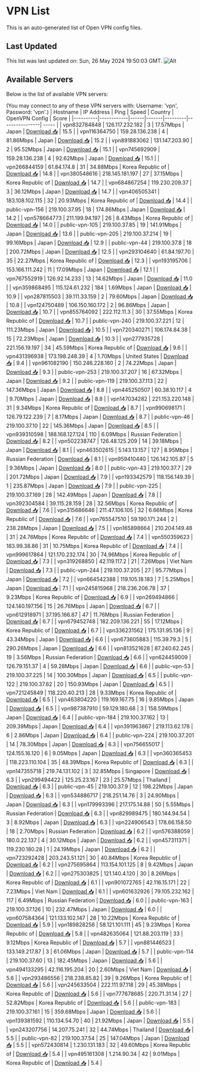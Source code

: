 # VPN List

This is an auto-generated list of Open VPN config files.

## Last Updated

This list was last updated on: Sun, 26 May 2024 19:50:03 GMT.
![Alt](https://repobeats.axiom.co/api/embed/186b98318ef1479477931607c1ad7d823f12451f.svg "Repobeats analytics image")

## Available Servers

Below is the list of available VPN servers:

(You may connect to any of these VPN servers with: Username: 'vpn', Password: 'vpn'.)
| Hostname | IP Address | Ping | Speed | Country | OpenVPN Config | Score |
|----------|------------|------|-------|---------|----------------| ----- |
| vpn832784848 | 126.117.232.182 | 3 | 17.57Mbps | Japan | [Download 📥](./configs/server_0_JP.ovpn) | 15.5 |
| vpn116364750 | 159.28.136.238 | 4 | 81.86Mbps | Japan | [Download 📥](./configs/server_1_JP.ovpn) | 15.2 |
| vpn891883062 | 131.147.203.90 | 2 | 95.52Mbps | Japan | [Download 📥](./configs/server_2_JP.ovpn) | 15.1 |
| vpn745692909 | 159.28.136.238 | 4 | 92.62Mbps | Japan | [Download 📥](./configs/server_3_JP.ovpn) | 15.1 |
| vpn266844159 | 61.84.174.8 | 31 | 34.88Mbps | Korea Republic of | [Download 📥](./configs/server_4_KR.ovpn) | 14.8 |
| vpn380548616 | 218.145.181.197 | 27 | 37.15Mbps | Korea Republic of | [Download 📥](./configs/server_5_KR.ovpn) | 14.7 |
| vpn684867254 | 119.230.209.37 | 3 | 36.12Mbps | Japan | [Download 📥](./configs/server_6_JP.ovpn) | 14.7 |
| vpn406505341 | 183.108.102.115 | 32 | 20.93Mbps | Korea Republic of | [Download 📥](./configs/server_7_KR.ovpn) | 14.4 |
| public-vpn-156 | 219.100.37.95 | 18 | 174.86Mbps | Japan | [Download 📥](./configs/server_8_JP.ovpn) | 14.2 |
| vpn578664773 | 211.199.94.197 | 26 | 8.43Mbps | Korea Republic of | [Download 📥](./configs/server_9_KR.ovpn) | 14.0 |
| public-vpn-105 | 219.100.37.85 | 19 | 141.91Mbps | Japan | [Download 📥](./configs/server_10_JP.ovpn) | 13.6 |
| public-vpn-205 | 219.100.37.214 | 19 | 99.16Mbps | Japan | [Download 📥](./configs/server_11_JP.ovpn) | 12.9 |
| public-vpn-44 | 219.100.37.8 | 18 | 200.72Mbps | Japan | [Download 📥](./configs/server_12_JP.ovpn) | 12.5 |
| vpn293104640 | 61.84.197.70 | 35 | 22.27Mbps | Korea Republic of | [Download 📥](./configs/server_13_KR.ovpn) | 12.3 |
| vpn193195706 | 153.166.111.242 | 11 | 17.09Mbps | Japan | [Download 📥](./configs/server_14_JP.ovpn) | 12.1 |
| vpn767552919 | 126.92.14.233 | 13 | 14.62Mbps | Japan | [Download 📥](./configs/server_15_JP.ovpn) | 11.0 |
| vpn359868495 | 115.124.61.232 | 184 | 1.69Mbps | Japan | [Download 📥](./configs/server_16_JP.ovpn) | 10.9 |
| vpn287815503 | 39.111.33.159 | 2 | 79.60Mbps | Japan | [Download 📥](./configs/server_17_JP.ovpn) | 10.8 |
| vpn124750489 | 106.150.160.172 | 2 | 96.86Mbps | Japan | [Download 📥](./configs/server_18_JP.ovpn) | 10.7 |
| vpn855764092 | 222.112.11.3 | 30 | 37.55Mbps | Korea Republic of | [Download 📥](./configs/server_19_KR.ovpn) | 10.7 |
| public-vpn-240 | 219.100.37.221 | 12 | 111.23Mbps | Japan | [Download 📥](./configs/server_20_JP.ovpn) | 10.5 |
| vpn720340271 | 106.174.84.38 | 15 | 72.23Mbps | Japan | [Download 📥](./configs/server_21_JP.ovpn) | 10.3 |
| vpn277935728 | 221.156.19.197 | 34 | 45.59Mbps | Korea Republic of | [Download 📥](./configs/server_22_KR.ovpn) | 9.6 |
| vpn431396938 | 173.198.248.39 | 4 | 1.70Mbps | United States | [Download 📥](./configs/server_23_US.ovpn) | 9.4 |
| vpn961082190 | 150.246.228.160 | 2 | 74.22Mbps | Japan | [Download 📥](./configs/server_24_JP.ovpn) | 9.3 |
| public-vpn-253 | 219.100.37.207 | 16 | 67.32Mbps | Japan | [Download 📥](./configs/server_25_JP.ovpn) | 9.2 |
| public-vpn-119 | 219.100.37.113 | 22 | 147.36Mbps | Japan | [Download 📥](./configs/server_26_JP.ovpn) | 8.8 |
| vpn445250507 | 60.38.10.117 | 4 | 9.70Mbps | Japan | [Download 📥](./configs/server_27_JP.ovpn) | 8.8 |
| vpn147034282 | 221.153.220.148 | 31 | 9.34Mbps | Korea Republic of | [Download 📥](./configs/server_28_KR.ovpn) | 8.7 |
| vpn990698171 | 126.79.122.239 | 7 | 8.17Mbps | Japan | [Download 📥](./configs/server_29_JP.ovpn) | 8.7 |
| public-vpn-46 | 219.100.37.10 | 22 | 145.36Mbps | Japan | [Download 📥](./configs/server_30_JP.ovpn) | 8.5 |
| vpn939310598 | 188.168.127.124 | 110 | 6.09Mbps | Russian Federation | [Download 📥](./configs/server_31_RU.ovpn) | 8.2 |
| vpn502238747 | 126.48.125.209 | 14 | 39.18Mbps | Japan | [Download 📥](./configs/server_32_JP.ovpn) | 8.1 |
| vpn463502615 | 5.143.13.157 | 127 | 8.95Mbps | Russian Federation | [Download 📥](./configs/server_33_RU.ovpn) | 8.1 |
| vpn959410440 | 126.142.105.87 | 5 | 9.36Mbps | Japan | [Download 📥](./configs/server_34_JP.ovpn) | 8.0 |
| public-vpn-43 | 219.100.37.7 | 29 | 201.72Mbps | Japan | [Download 📥](./configs/server_35_JP.ovpn) | 7.9 |
| vpn193342579 | 118.156.149.39 | 1 | 235.87Mbps | Japan | [Download 📥](./configs/server_36_JP.ovpn) | 7.9 |
| public-vpn-225 | 219.100.37.169 | 28 | 142.49Mbps | Japan | [Download 📥](./configs/server_37_JP.ovpn) | 7.8 |
| vpn392304584 | 39.115.28.159 | 28 | 32.56Mbps | Korea Republic of | [Download 📥](./configs/server_38_KR.ovpn) | 7.6 |
| vpn315686646 | 211.47.106.105 | 32 | 6.66Mbps | Korea Republic of | [Download 📥](./configs/server_39_KR.ovpn) | 7.6 |
| vpn765547510 | 59.190.171.244 | 2 | 238.28Mbps | Japan | [Download 📥](./configs/server_40_JP.ovpn) | 7.5 |
| vpn165898664 | 210.204.149.48 | 31 | 24.76Mbps | Korea Republic of | [Download 📥](./configs/server_41_KR.ovpn) | 7.4 |
| vpn550359623 | 183.99.38.86 | 31 | 10.75Mbps | Korea Republic of | [Download 📥](./configs/server_42_KR.ovpn) | 7.4 |
| vpn999617864 | 121.170.232.174 | 30 | 74.96Mbps | Korea Republic of | [Download 📥](./configs/server_43_KR.ovpn) | 7.3 |
| vpn319268850 | 42.119.117.2 | 21 | 7.26Mbps | Viet Nam | [Download 📥](./configs/server_44_VN.ovpn) | 7.3 |
| public-vpn-244 | 219.100.37.205 | 27 | 95.77Mbps | Japan | [Download 📥](./configs/server_45_JP.ovpn) | 7.2 |
| vpn664542388 | 119.105.18.183 | 7 | 5.25Mbps | Japan | [Download 📥](./configs/server_46_JP.ovpn) | 7.1 |
| vpn245815968 | 218.236.206.78 | 37 | 9.23Mbps | Korea Republic of | [Download 📥](./configs/server_47_KR.ovpn) | 6.9 |
| vpn269494866 | 124.140.197.156 | 15 | 26.76Mbps | Japan | [Download 📥](./configs/server_48_JP.ovpn) | 6.7 |
| vpn612918971 | 37.195.166.87 | 47 | 11.76Mbps | Russian Federation | [Download 📥](./configs/server_49_RU.ovpn) | 6.7 |
| vpn679452748 | 182.209.136.221 | 55 | 17.12Mbps | Korea Republic of | [Download 📥](./configs/server_50_KR.ovpn) | 6.7 |
| vpn336231562 | 175.131.95.136 | 9 | 43.34Mbps | Japan | [Download 📥](./configs/server_51_JP.ovpn) | 6.6 |
| vpn673605883 | 115.39.79.3 | 5 | 290.26Mbps | Japan | [Download 📥](./configs/server_52_JP.ovpn) | 6.6 |
| vpn813521628 | 87.240.62.245 | 19 | 3.56Mbps | Russian Federation | [Download 📥](./configs/server_53_RU.ovpn) | 6.6 |
| vpn624459009 | 126.79.151.37 | 4 | 59.28Mbps | Japan | [Download 📥](./configs/server_54_JP.ovpn) | 6.6 |
| public-vpn-53 | 219.100.37.225 | 14 | 100.30Mbps | Japan | [Download 📥](./configs/server_55_JP.ovpn) | 6.5 |
| public-vpn-122 | 219.100.37.62 | 20 | 150.93Mbps | Japan | [Download 📥](./configs/server_56_JP.ovpn) | 6.5 |
| vpn721245849 | 118.220.40.213 | 28 | 9.33Mbps | Korea Republic of | [Download 📥](./configs/server_57_KR.ovpn) | 6.5 |
| vpn463804220 | 119.169.167.75 | 16 | 9.85Mbps | Japan | [Download 📥](./configs/server_58_JP.ovpn) | 6.5 |
| vpn987387910 | 59.129.180.68 | 3 | 158.59Mbps | Japan | [Download 📥](./configs/server_59_JP.ovpn) | 6.4 |
| public-vpn-184 | 219.100.37.162 | 13 | 209.39Mbps | Japan | [Download 📥](./configs/server_60_JP.ovpn) | 6.4 |
| vpn391963867 | 219.113.62.178 | 6 | 2.86Mbps | Japan | [Download 📥](./configs/server_61_JP.ovpn) | 6.4 |
| public-vpn-224 | 219.100.37.201 | 14 | 78.30Mbps | Japan | [Download 📥](./configs/server_62_JP.ovpn) | 6.3 |
| vpn756655017 | 124.155.16.120 | 6 | 9.05Mbps | Japan | [Download 📥](./configs/server_63_JP.ovpn) | 6.3 |
| vpn360365453 | 118.223.110.104 | 35 | 48.39Mbps | Korea Republic of | [Download 📥](./configs/server_64_KR.ovpn) | 6.3 |
| vpn147355718 | 219.74.131.102 | 3 | 32.85Mbps | Singapore | [Download 📥](./configs/server_65_SG.ovpn) | 6.3 |
| vpn299494422 | 125.25.23.167 | 23 | 25.57Mbps | Thailand | [Download 📥](./configs/server_66_TH.ovpn) | 6.3 |
| public-vpn-45 | 219.100.37.9 | 12 | 198.22Mbps | Japan | [Download 📥](./configs/server_67_JP.ovpn) | 6.3 |
| vpn534886717 | 218.251.14.76 | 3 | 24.90Mbps | Japan | [Download 📥](./configs/server_68_JP.ovpn) | 6.3 |
| vpn179993396 | 217.175.14.88 | 50 | 5.55Mbps | Russian Federation | [Download 📥](./configs/server_69_RU.ovpn) | 6.3 |
| vpn829989475 | 180.144.94.54 | 3 | 8.92Mbps | Japan | [Download 📥](./configs/server_70_JP.ovpn) | 6.3 |
| vpn224906543 | 178.66.158.50 | 18 | 2.70Mbps | Russian Federation | [Download 📥](./configs/server_71_RU.ovpn) | 6.2 |
| vpn576388059 | 180.0.22.137 | 4 | 30.12Mbps | Japan | [Download 📥](./configs/server_72_JP.ovpn) | 6.2 |
| vpn457311371 | 119.230.180.28 | 1 | 24.19Mbps | Japan | [Download 📥](./configs/server_73_JP.ovpn) | 6.2 |
| vpn723292428 | 203.243.51.121 | 30 | 40.84Mbps | Korea Republic of | [Download 📥](./configs/server_74_KR.ovpn) | 6.2 |
| vpn275695864 | 113.154.101.125 | 8 | 9.42Mbps | Japan | [Download 📥](./configs/server_75_JP.ovpn) | 6.2 |
| vpn275303825 | 121.140.4.120 | 30 | 8.26Mbps | Korea Republic of | [Download 📥](./configs/server_76_KR.ovpn) | 6.1 |
| vpn901072765 | 42.116.15.171 | 22 | 7.23Mbps | Viet Nam | [Download 📥](./configs/server_77_VN.ovpn) | 6.1 |
| vpn601632926 | 79.105.232.162 | 117 | 6.49Mbps | Russian Federation | [Download 📥](./configs/server_78_RU.ovpn) | 6.0 |
| public-vpn-163 | 219.100.37.126 | 10 | 232.47Mbps | Japan | [Download 📥](./configs/server_79_JP.ovpn) | 6.0 |
| vpn607584364 | 121.133.102.147 | 28 | 10.22Mbps | Korea Republic of | [Download 📥](./configs/server_80_KR.ovpn) | 5.9 |
| vpn189828256 | 58.121.101.111 | 45 | 9.23Mbps | Korea Republic of | [Download 📥](./configs/server_81_KR.ovpn) | 5.8 |
| vpn482635064 | 121.88.203.119 | 33 | 9.12Mbps | Korea Republic of | [Download 📥](./configs/server_82_KR.ovpn) | 5.7 |
| vpn881446523 | 133.149.217.87 | 3 | 61.06Mbps | Japan | [Download 📥](./configs/server_83_JP.ovpn) | 5.7 |
| public-vpn-114 | 219.100.37.60 | 13 | 182.45Mbps | Japan | [Download 📥](./configs/server_84_JP.ovpn) | 5.6 |
| vpn494133295 | 42.116.195.204 | 20 | 2.60Mbps | Viet Nam | [Download 📥](./configs/server_85_VN.ovpn) | 5.6 |
| vpn293486556 | 218.238.85.82 | 39 | 9.26Mbps | Korea Republic of | [Download 📥](./configs/server_86_KR.ovpn) | 5.6 |
| vpn245633504 | 222.111.97.118 | 29 | 45.38Mbps | Korea Republic of | [Download 📥](./configs/server_87_KR.ovpn) | 5.6 |
| vpn777678685 | 220.71.31.14 | 27 | 52.82Mbps | Korea Republic of | [Download 📥](./configs/server_88_KR.ovpn) | 5.6 |
| public-vpn-183 | 219.100.37.161 | 15 | 359.68Mbps | Japan | [Download 📥](./configs/server_89_JP.ovpn) | 5.6 |
| vpn139381592 | 110.134.54.70 | 40 | 21.92Mbps | Japan | [Download 📥](./configs/server_90_JP.ovpn) | 5.5 |
| vpn243207756 | 14.207.75.241 | 32 | 44.74Mbps | Thailand | [Download 📥](./configs/server_91_TH.ovpn) | 5.5 |
| public-vpn-82 | 219.100.37.54 | 25 | 147.04Mbps | Japan | [Download 📥](./configs/server_92_JP.ovpn) | 5.5 |
| vpn572430814 | 1.230.131.183 | 32 | 49.60Mbps | Korea Republic of | [Download 📥](./configs/server_93_KR.ovpn) | 5.4 |
| vpn495161308 | 1.214.90.34 | 42 | 9.01Mbps | Korea Republic of | [Download 📥](./configs/server_94_KR.ovpn) | 5.4 |
